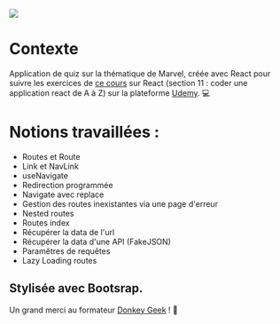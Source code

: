 ![](https://upload.wikimedia.org/wikipedia/commons/thumb/e/e3/Udemy_logo.svg/2560px-Udemy_logo.svg.png)
# Contexte
Application de quiz sur la thématique de Marvel, créée avec React pour suivre les exercices de [ce cours](https://www.udemy.com/course/formation-react-js-pour-tous/) sur React (section 11 : coder une application react de A à Z) sur la plateforme [Udemy](https://www.udemy.com/). 💻

# Notions travaillées :
* Routes et Route
* Link et NavLink
* useNavigate
* Redirection programmée
* Navigate avec replace
* Gestion des routes inexistantes via une page d'erreur
* Nested routes
* Routes index
* Récupérer la data de l'url
* Récupérer la data d'une API (FakeJSON)
* Paramêtres de requêtes
* Lazy Loading routes

## Stylisée avec Bootsrap.

Un grand merci au formateur [Donkey Geek](https://github.com/DonkeyGeek) ! 🙏